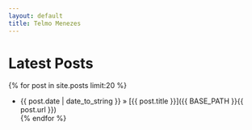 ```yaml
---
layout: default
title: Telmo Menezes
---
```



# Latest Posts
  
{% for post in site.posts limit:20 %}
* {{ post.date | date_to_string }}</span> &raquo; [{{ post.title }}]({{ BASE_PATH }}{{ post.url }})    
{% endfor %}